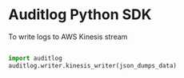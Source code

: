 # Auditlog Python SDK

To write logs to AWS Kinesis stream

``` python

import auditlog
auditlog.writer.kinesis_writer(json_dumps_data)

```